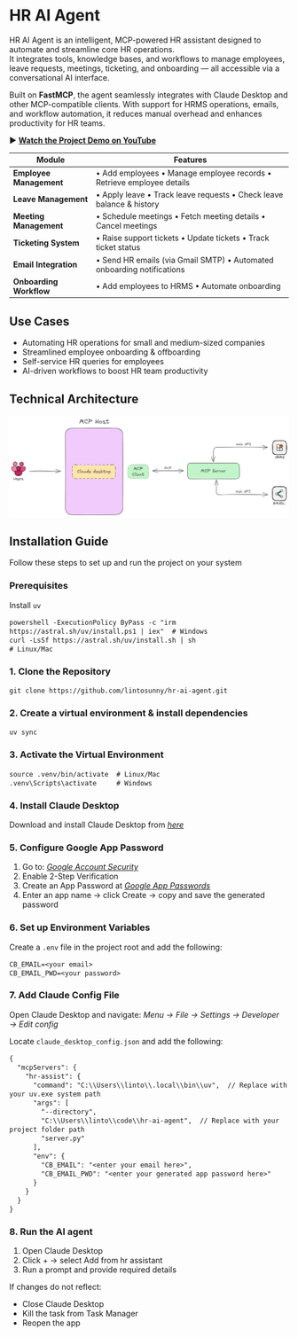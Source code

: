 # HR AI Agent
HR AI Agent is an intelligent, MCP-powered HR assistant designed to automate and streamline core HR operations.  
It integrates tools, knowledge bases, and workflows to manage employees, leave requests, meetings, ticketing, and onboarding — all accessible via a conversational AI interface.  

Built on **FastMCP**, the agent seamlessly integrates with Claude Desktop and other MCP-compatible clients. With support for HRMS operations, emails, and workflow automation, it reduces manual overhead and enhances productivity for HR teams.  

▶️ **[Watch the Project Demo on YouTube](https://youtu.be/oGgQIMMyKgU)**

| Module              | Features                                                                 |
|----------------------|--------------------------------------------------------------------------|
| **Employee Management** | • Add employees • Manage employee records • Retrieve employee details |
| **Leave Management**    | • Apply leave • Track leave requests • Check leave balance & history |
| **Meeting Management**  | • Schedule meetings • Fetch meeting details • Cancel meetings |
| **Ticketing System**    | • Raise support tickets • Update tickets • Track ticket status |
| **Email Integration**   | • Send HR emails (via Gmail SMTP) • Automated onboarding notifications |
| **Onboarding Workflow** | • Add employees to HRMS • Automate onboarding |


## Use Cases
- Automating HR operations for small and medium-sized companies  
- Streamlined employee onboarding & offboarding  
- Self-service HR queries for employees  
- AI-driven workflows to boost HR team productivity  

## Technical Architecture
![hr-ai-agent-Technical-Architecture](assets/hr-ai-agent.png)

## Installation Guide
Follow these steps to set up and run the project on your system

### **Prerequisites**
Install ```uv```
```
powershell -ExecutionPolicy ByPass -c "irm https://astral.sh/uv/install.ps1 | iex"  # Windows
curl -LsSf https://astral.sh/uv/install.sh | sh                                     # Linux/Mac
```

### **1. Clone the Repository**
```
git clone https://github.com/lintosunny/hr-ai-agent.git
```

### **2. Create a virtual environment & install dependencies**
```
uv sync
```

### **3. Activate the Virtual Environment**
```
source .venv/bin/activate  # Linux/Mac
.venv\Scripts\activate     # Windows
```

### **4. Install Claude Desktop**
Download and install Claude Desktop from *[here](https://claude.ai/download)*

### **5. Configure Google App Password**
1. Go to: *[Google Account Security](myaccount.google.com/security)*
2. Enable 2-Step Verification
3. Create an App Password at *[Google App Passwords](myaccount.google.com/apppasswords)*
4. Enter an app name → click Create → copy and save the generated password

### **6. Set up Environment Variables**
Create a `.env` file in the project root and add the following:
```
CB_EMAIL=<your email>
CB_EMAIL_PWD=<your password>
```

### **7. Add Claude Config File**

Open Claude Desktop and navigate: *Menu → File → Settings → Developer → Edit config*

Locate ```claude_desktop_config.json``` and add the following:

```
{
  "mcpServers": {
    "hr-assist": {
      "command": "C:\\Users\\linto\\.local\\bin\\uv",  // Replace with your uv.exe system path
      "args": [
        "--directory",
        "C:\\Users\\linto\\code\\hr-ai-agent",  // Replace with your project folder path
        "server.py"
      ],
      "env": {
        "CB_EMAIL": "<enter your email here>",
        "CB_EMAIL_PWD": "<enter your generated app password here>"
      }
    }
  }
}
```

### **8. Run the AI agent**
1. Open Claude Desktop
2. Click + → select Add from hr assistant
3. Run a prompt and provide required details

If changes do not reflect:
* Close Claude Desktop
* Kill the task from Task Manager
* Reopen the app